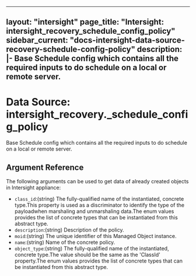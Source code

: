 
---
layout: "intersight"
page_title: "Intersight: intersight_recovery_schedule_config_policy"
sidebar_current: "docs-intersight-data-source-recovery-schedule-config-policy"
description: |-
Base Schedule config which contains all the required inputs to do schedule on a local or remote server.
---

# Data Source: intersight_recovery._schedule_config_policy
Base Schedule config which contains all the required inputs to do schedule on a local or remote server.
## Argument Reference
The following arguments can be used to get data of already created objects in Intersight appliance:
* `class_id`:(string) The fully-qualified name of the instantiated, concrete type.This property is used as a discriminator to identify the type of the payloadwhen marshaling and unmarshaling data.The enum values provides the list of concrete types that can be instantiated from this abstract type. 
* `description`:(string) Description of the policy. 
* `moid`:(string) The unique identifier of this Managed Object instance. 
* `name`:(string) Name of the concrete policy. 
* `object_type`:(string) The fully-qualified name of the instantiated, concrete type.The value should be the same as the 'ClassId' property.The enum values provides the list of concrete types that can be instantiated from this abstract type. 
